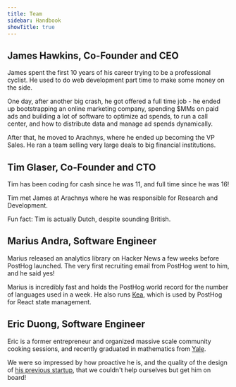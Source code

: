 ```yaml
---
title: Team
sidebar: Handbook
showTitle: true
---
```


## James Hawkins, Co-Founder and CEO

James spent the first 10 years of his career trying to be a professional cyclist. He used to do web development part time to make some money on the side.

One day, after another big crash, he got offered a full time job - he ended up bootstrapping an online marketing company, spending $MMs on paid ads and building a lot of software to optimize ad spends, to run a call center, and how to distribute data and manage ad spends dynamically.

After that, he moved to Arachnys, where he ended up becoming the VP Sales. He ran a team selling very large deals to big financial institutions.

## Tim Glaser, Co-Founder and CTO

Tim has been coding for cash since he was 11, and full time since he was 16!

Tim met James at Arachnys where he was responsible for Research and Development.

Fun fact: Tim is actually Dutch, despite sounding British.

## Marius Andra, Software Engineer

Marius released an analytics library on Hacker News a few weeks before PostHog launched. The very first recruiting email from PostHog went to him, and he said yes!

Marius is incredibly fast and holds the PostHog world record for the number of languages used in a week. He also runs [Kea](https://github.com/keajs/kea), which is used by PostHog for React state management.

## Eric Duong, Software Engineer

Eric is a former entrepreneur and organized massive scale community cooking sessions, and recently graduated in mathematics from [Yale](https://yale.edu).

We were so impressed by how proactive he is, and the quality of the design of [his previous startup](https://magical.app), that we couldn't help ourselves but get him on board!